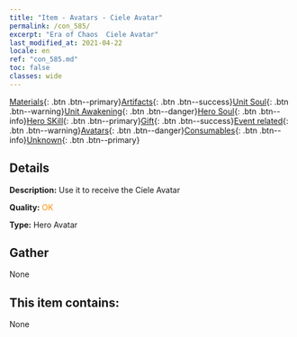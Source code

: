 ```yaml
---
title: "Item - Avatars - Ciele Avatar"
permalink: /con_585/
excerpt: "Era of Chaos  Ciele Avatar"
last_modified_at: 2021-04-22
locale: en
ref: "con_585.md"
toc: false
classes: wide
---
```

 [Materials](/Items/){: .btn .btn--primary}[Artifacts](/Items/Artifacts/){: .btn .btn--success}[Unit Soul](/Items/UnitSoul/){: .btn .btn--warning}[Unit Awakening](/Items/UnitAwakening/){: .btn .btn--danger}[Hero Soul](/Items/HeroSoul/){: .btn .btn--info}[Hero SKill](/Items/HeroSkill/){: .btn .btn--primary}[Gift](/Items/Gift/){: .btn .btn--success}[Event related](/Items/Events/){: .btn .btn--warning}[Avatars](/Items/Avatars/){: .btn .btn--danger}[Consumables](/Items/Consumables/){: .btn .btn--info}[Unknown](/Items/Unknown/){: .btn .btn--primary}

## Details
 **Description:** Use it to receive the Ciele Avatar

 **Quality:** <span style="color: #FF8C00">OK</span>

 **Type:** Hero Avatar

## Gather

  None

## This item contains:

  None

